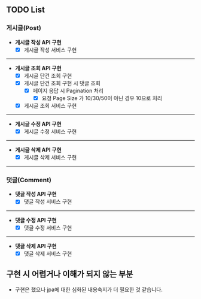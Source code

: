 ## TODO List

### 게시글(Post)

- <b>게시글 작성 API 구현</b>
    - [x] 게시글 작성 서비스 구현

<hr>

- <b>게시글 조회 API 구현</b>
    - [x] 게시글 단건 조회 구현
    - [x] 게시글 단건 조회 구현 시 댓글 조회
        - [x] 페이지 응답 시 Pagination 처리
            - [x] 요청 Page Size 가 10/30/50이 아닌 경우 10으로 처리
    - [x] 게시글 조회 서비스 구현

<hr>

- <b>게시글 수정 API 구현</b>
    - [x] 게시글 수정 서비스 구현

<hr>

- <b>게시글 삭제 API 구현</b>
    - [x] 게시글 삭제 서비스 구현

<hr>

### 댓글(Comment)
- <b>댓글 작성 API 구현</b>
    - [x] 댓글 작성 서비스 구현

<hr>

- <b>댓글 수정 API 구현</b>
    - [x] 댓글 수정 서비스 구현

<hr>

- <b>댓글 삭제 API 구현</b>
    - [x] 댓글 삭제 서비스 구현

## 구현 시 어렵거나 이해가 되지 않는 부분
- 구현은 했으나 jpa에 대한 심화된 내용숙지가 더 필요한 것 같습니다.